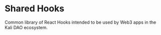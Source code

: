 # Shared Hooks

Common library of React Hooks intended to be used by Web3 apps in the Kali DAO ecosystem.

